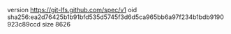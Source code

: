 version https://git-lfs.github.com/spec/v1
oid sha256:ea2d76425b1b91bfd535d5745f3d6d5ca965bb6a97f234b1bdb9190923c89ccd
size 8626

